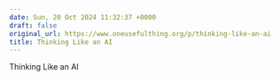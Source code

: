 ```yaml
---
date: Sun, 20 Oct 2024 11:32:37 +0000
draft: false
original_url: https://www.oneusefulthing.org/p/thinking-like-an-ai
title: Thinking Like an AI
---
```


Thinking Like an AI